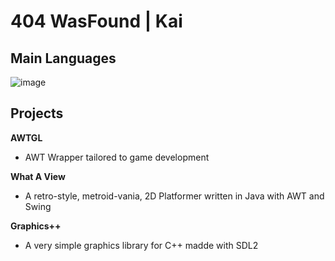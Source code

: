 # 404 WasFound | Kai

## Main Languages

![image](https://github-readme-stats.vercel.app/api/top-langs?username=MilkyBruv&layout=compact&theme=dark)

## Projects

**AWTGL**
- AWT Wrapper tailored to game development

**What A View**
- A retro-style, metroid-vania, 2D Platformer written in Java with AWT and Swing

**Graphics++**
- A very simple graphics library for C++ madde with SDL2
